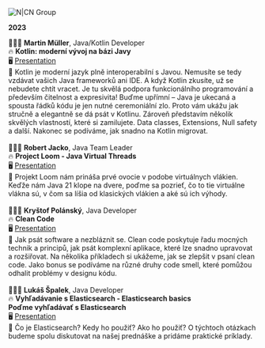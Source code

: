 ![N|CN Group](https://bit.ly/3SWYjn2)

**2023**

👨🏻‍💻 **Martin Müller**, Java/Kotlin Developer\
🔥 **Kotlin: moderní vývoj na bázi Javy**\
🖥️ [Presentation](https://github.com/cngroupdk/Nalejvarna_Java/2023_01/Muller_Martin/Kotlin.pptx)\
💬 Kotlin je moderní jazyk plně interoperabilní s Javou. Nemusíte se tedy vzdávat vašich Java frameworků ani IDE. A když 
Kotlin zkusíte, už se nebudete chtít vracet. Je tu skvělá podpora funkcionálního programování a především čitelnost a 
expresivita! Buďme upřímní – Java je ukecaná a spousta řádků kódu je jen nutné ceremoniální zlo. Proto vám ukážu jak 
stručně a elegantně se dá psát v Kotlinu. Zároveň představím několik skvělých vlastností, které si zamilujete. Data 
classes, Extensions, Null safety a další. Nakonec se podíváme, jak snadno na Kotlin migrovat.
\
\
👨🏻‍💻 **Robert Jacko**, Java Team Leader\
🔥 **Project Loom - Java Virtual Threads**\
🖥️ [Presentation](https://github.com/cngroupdk/Nalejvarna_Java/2023_01/Jacko_Robert/Java_Virtual_Threads.pptx)\
💬 Projekt Loom nám prináša prvé ovocie v podobe virtuálnych vlákien. Keďže nám Java 21 klope na dvere, poďme sa pozrieť, 
čo to tie virtuálne vlákna sú, v čom sa líšia od klasických vlákien a aké sú ich výhody.
\
\
👨🏻‍💻 **Kryštof Polánský**, Java Developer\
🔥 **Clean Code**\
🖥️ [Presentation](https://github.com/cngroupdk/Nalejvarna_Java/2023_01/Polansky_Krystof/clean-code.pptx)\
💬 Jak psát software a nezbláznit se. Clean code poskytuje řadu mocných technik a principů, jak psát komplexní aplikace, 
které lze snadno upravovat a rozšiřovat. Na několika příkladech si ukážeme, jak se zlepšit v psaní clean code. Jako 
bonus se podíváme na různé druhy code smell, které pomůžou odhalit problémy v designu kódu.
\
\
👨🏻‍💻 **Lukáš Špalek**, Java Developer\
🔥 **Vyhľadávanie s Elasticsearch - Elasticsearch basics\
Poďme vyhľadávať s Elasticsearch**\
🖥️ [Presentation](https://github.com/cngroupdk/Nalejvarna_Java/2023_01/Spalek_Lukas/Elasticsearch.pptx)\
💬 Čo je Elasticsearch? Kedy ho použiť? Ako ho použiť? O týchtoch otázkach budeme spolu diskutovat na našej prednáške a 
pridáme praktické príklady.
